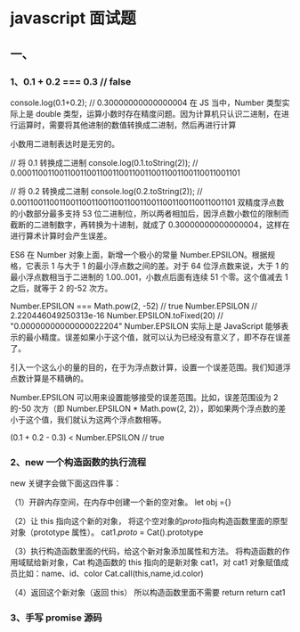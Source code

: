 # javascript 面试题

## 一、

### 1、0.1 + 0.2 === 0.3 // false

console.log(0.1+0.2); // 0.30000000000000004
在 JS 当中，Number 类型实际上是 double 类型，运算小数时存在精度问题。因为计算机只认识二进制，在进行运算时，需要将其他进制的数值转换成二进制，然后再进行计算

小数用二进制表达时是无穷的。

// 将 0.1 转换成二进制
console.log(0.1.toString(2)); // 0.0001100110011001100110011001100110011001100110011001101

// 将 0.2 转换成二进制
console.log(0.2.toString(2)); // 0.001100110011001100110011001100110011001100110011001101
双精度浮点数的小数部分最多支持 53 位二进制位，所以两者相加后，因浮点数小数位的限制而截断的二进制数字，再转换为十进制，就成了 0.30000000000000004，这样在进行算术计算时会产生误差。

ES6 在 Number 对象上面，新增一个极小的常量 Number.EPSILON。根据规格，它表示 1 与大于 1 的最小浮点数之间的差。对于 64 位浮点数来说，大于 1 的最小浮点数相当于二进制的 1.00..001，小数点后面有连续 51 个零。这个值减去 1 之后，就等于 2 的-52 次方。

Number.EPSILON === Math.pow(2, -52)
// true
Number.EPSILON
// 2.220446049250313e-16
Number.EPSILON.toFixed(20)
// "0.00000000000000022204"
Number.EPSILON 实际上是 JavaScript 能够表示的最小精度。误差如果小于这个值，就可以认为已经没有意义了，即不存在误差了。

引入一个这么小的量的目的，在于为浮点数计算，设置一个误差范围。我们知道浮点数计算是不精确的。

Number.EPSILON 可以用来设置能够接受的误差范围。比如，误差范围设为 2 的-50 次方（即 Number.EPSILON \* Math.pow(2, 2)），即如果两个浮点数的差小于这个值，我们就认为这两个浮点数相等。

(0.1 + 0.2 - 0.3) < Number.EPSILON // true

### 2、new 一个构造函数的执行流程

new 关键字会做下面这四件事：

（1）开辟内存空间，在内存中创建一个新的空对象。
let obj ={}

（2）让 this 指向这个新的对象，
将这个空对象的*proto*指向构造函数里面的原型对象（prototype 属性）。
cat1._proto_ = Cat().prototype

（3）执行构造函数里面的代码，给这个新对象添加属性和方法。
将构造函数的作用域赋给新对象，Cat 构造函数的 this 指向的是新对象 cat1，对 cat1 对象赋值成员比如：name、id、color
Cat.call(this,name,id.color)

（4）返回这个新对象（返回 this）
所以构造函数里面不需要 return
return cat1

### 3、手写 promise 源码
